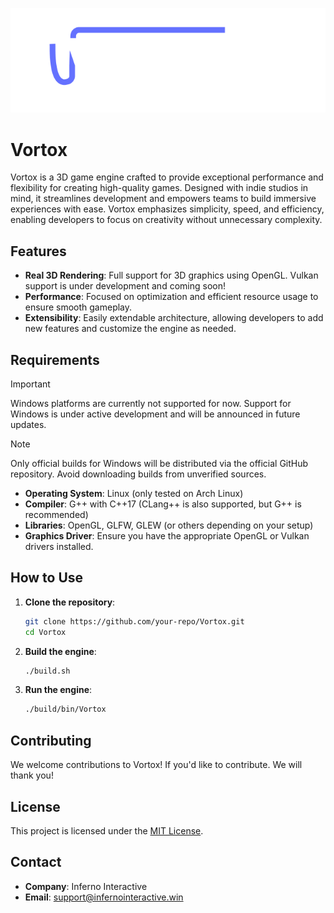 ![Vortox Logo](logo/default.png)

# Vortox

Vortox is a 3D game engine crafted to provide exceptional performance and flexibility for creating high-quality games. Designed with indie studios in mind, it streamlines development and empowers teams to build immersive experiences with ease. Vortox emphasizes simplicity, speed, and efficiency, enabling developers to focus on creativity without unnecessary complexity.

## Features

- **Real 3D Rendering**: Full support for 3D graphics using OpenGL. Vulkan support is under development and coming soon!
- **Performance**: Focused on optimization and efficient resource usage to ensure smooth gameplay.
- **Extensibility**: Easily extendable architecture, allowing developers to add new features and customize the engine as needed.

## Requirements

> [!IMPORTANT]
> Windows platforms are currently not supported for now. Support for Windows is under active development and will be announced in future updates.

> [!NOTE]
> Only official builds for Windows will be distributed via the official GitHub repository. Avoid downloading builds from unverified sources.

- **Operating System**: Linux (only tested on Arch Linux)
- **Compiler**: G++ with C++17 (CLang++ is also supported, but G++ is recommended)
- **Libraries**: OpenGL, GLFW, GLEW (or others depending on your setup)
- **Graphics Driver**: Ensure you have the appropriate OpenGL or Vulkan drivers installed.

## How to Use

1. **Clone the repository**:
   ```bash
   git clone https://github.com/your-repo/Vortox.git
   cd Vortox
   ```

2. **Build the engine**:
   ```bash
   ./build.sh
   ```

3. **Run the engine**:
   ```bash
   ./build/bin/Vortox
   ```

## Contributing

We welcome contributions to Vortox! If you'd like to contribute. We will thank you!

## License

This project is licensed under the [MIT License](LICENSE).

## Contact

- **Company**: Inferno Interactive
- **Email**: [support@infernointeractive.win](mailto:support@infernointeractive.win)
